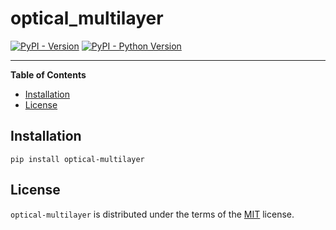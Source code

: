 # optical_multilayer

[![PyPI - Version](https://img.shields.io/pypi/v/optical-multilayer.svg)](https://pypi.org/project/optical-multilayer)
[![PyPI - Python Version](https://img.shields.io/pypi/pyversions/optical-multilayer.svg)](https://pypi.org/project/optical-multilayer)

-----

**Table of Contents**

- [Installation](#installation)
- [License](#license)

## Installation

```console
pip install optical-multilayer
```

## License

`optical-multilayer` is distributed under the terms of the [MIT](https://spdx.org/licenses/MIT.html) license.
